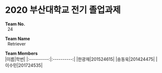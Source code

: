 # 2020 부산대학교 전기 졸업과제
**Team No.**<br/>
&nbsp;&nbsp;24

**Team Name**<br/>
&nbsp;&nbsp;Retriever

**Team Members**<br/>
|이름|학번|
|:----------:|:----------:|
|한광재|201524615|
|송동욱|201424475|
|이수민|201724535|
